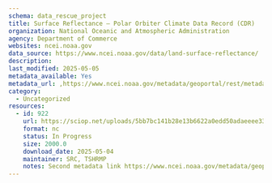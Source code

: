 ```yaml
---
schema: data_rescue_project 
title: Surface Reflectance – Polar Orbiter Climate Data Record (CDR)
organization: National Oceanic and Atmospheric Administration
agency: Department of Commerce
websites: ncei.noaa.gov
data_source: https://www.ncei.noaa.gov/data/land-surface-reflectance/
description: 
last_modified: 2025-05-05
metadata_available: Yes
metadata_url: ,https://www.ncei.noaa.gov/metadata/geoportal/rest/metadata/item/gov.noaa.ncdc:C01557/html#
category:
  - Uncategorized
resources:
  - id: 922
    url: https://sciop.net/uploads/5bb7bc141b28e13b6622a0edd50adaeeee333ed7
    format: nc
    status: In Progress
    size: 2000.0
    download_date: 2025-05-04
    maintainer: SRC, TSHRMP
    notes: Second metadata link https://www.ncei.noaa.gov/metadata/geoportal/rest/metadata/item/gov.noaa.ncdcC01676/html# Alternate torrent location https://academictorrents.com/details/5bb7bc141b28e13b6622a0edd50adaeeee333ed7
---
```

